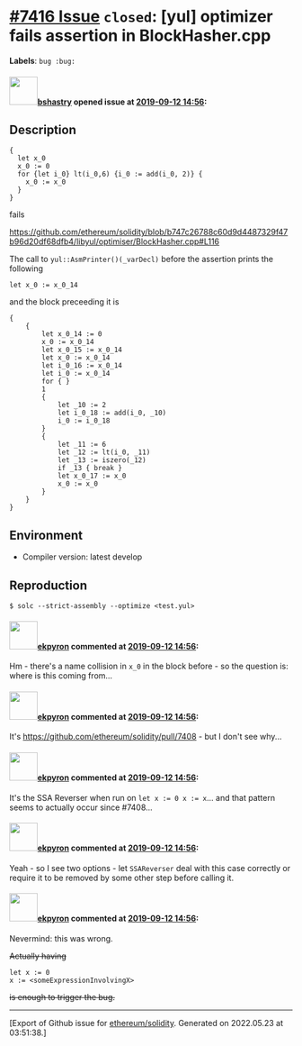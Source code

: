 # [\#7416 Issue](https://github.com/ethereum/solidity/issues/7416) `closed`: [yul] optimizer fails assertion in BlockHasher.cpp
**Labels**: `bug :bug:`


#### <img src="https://avatars.githubusercontent.com/u/2388185?v=4" width="50">[bshastry](https://github.com/bshastry) opened issue at [2019-09-12 14:56](https://github.com/ethereum/solidity/issues/7416):

## Description

```
{
  let x_0
  x_0 := 0
  for {let i_0} lt(i_0,6) {i_0 := add(i_0, 2)} {
    x_0 := x_0
  }
}
```

fails 

https://github.com/ethereum/solidity/blob/b747c26788c60d9d4487329f47b96d20df68dfb4/libyul/optimiser/BlockHasher.cpp#L116

The call to `yul::AsmPrinter()(_varDecl)` before the assertion prints the following

```
let x_0 := x_0_14
```

and the block preceeding it is

```
{
    {
        let x_0_14 := 0
        x_0 := x_0_14
        let x_0_15 := x_0_14
        let x_0 := x_0_14
        let i_0_16 := x_0_14
        let i_0 := x_0_14
        for { }
        1
        {
            let _10 := 2
            let i_0_18 := add(i_0, _10)
            i_0 := i_0_18
        }
        {
            let _11 := 6
            let _12 := lt(i_0, _11)
            let _13 := iszero(_12)
            if _13 { break }
            let x_0_17 := x_0
            x_0 := x_0
        }
    }
}
```


## Environment

- Compiler version: latest develop

## Reproduction

```
$ solc --strict-assembly --optimize <test.yul>
```

#### <img src="https://avatars.githubusercontent.com/u/1347491?v=4" width="50">[ekpyron](https://github.com/ekpyron) commented at [2019-09-12 14:56](https://github.com/ethereum/solidity/issues/7416#issuecomment-530867927):

Hm - there's a name collision in ``x_0`` in the block before - so the question is: where is this coming from...

#### <img src="https://avatars.githubusercontent.com/u/1347491?v=4" width="50">[ekpyron](https://github.com/ekpyron) commented at [2019-09-12 14:56](https://github.com/ethereum/solidity/issues/7416#issuecomment-530878680):

It's https://github.com/ethereum/solidity/pull/7408 - but I don't see why...

#### <img src="https://avatars.githubusercontent.com/u/1347491?v=4" width="50">[ekpyron](https://github.com/ekpyron) commented at [2019-09-12 14:56](https://github.com/ethereum/solidity/issues/7416#issuecomment-530892266):

It's the SSA Reverser when run on ``let x := 0 x := x``... and that pattern seems to actually occur since #7408...

#### <img src="https://avatars.githubusercontent.com/u/1347491?v=4" width="50">[ekpyron](https://github.com/ekpyron) commented at [2019-09-12 14:56](https://github.com/ethereum/solidity/issues/7416#issuecomment-530894033):

Yeah - so I see two options - let ``SSAReverser`` deal with this case correctly or require it to be removed by some other step before calling it.

#### <img src="https://avatars.githubusercontent.com/u/1347491?v=4" width="50">[ekpyron](https://github.com/ekpyron) commented at [2019-09-12 14:56](https://github.com/ethereum/solidity/issues/7416#issuecomment-530894915):

Nevermind: this was wrong.

~~Actually having~~
```
let x := 0
x := <someExpressionInvolvingX>
```
~~is enough to trigger the bug.~~


-------------------------------------------------------------------------------



[Export of Github issue for [ethereum/solidity](https://github.com/ethereum/solidity). Generated on 2022.05.23 at 03:51:38.]

